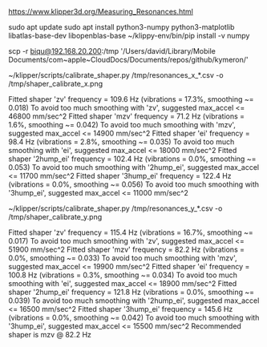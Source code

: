 https://www.klipper3d.org/Measuring_Resonances.html

sudo apt update
sudo apt install python3-numpy python3-matplotlib libatlas-base-dev libopenblas-base
~/klippy-env/bin/pip install -v numpy




scp -r biqu@192.168.20.200:/tmp '/Users/david/Library/Mobile Documents/com~apple~CloudDocs/Documents/repos/github/kymeron/'


~/klipper/scripts/calibrate_shaper.py /tmp/resonances_x_*.csv -o /tmp/shaper_calibrate_x.png

Fitted shaper 'zv' frequency = 109.6 Hz (vibrations = 17.3%, smoothing ~= 0.018)
To avoid too much smoothing with 'zv', suggested max_accel <= 46800 mm/sec^2
Fitted shaper 'mzv' frequency = 71.2 Hz (vibrations = 1.6%, smoothing ~= 0.042)
To avoid too much smoothing with 'mzv', suggested max_accel <= 14900 mm/sec^2
Fitted shaper 'ei' frequency = 98.4 Hz (vibrations = 2.8%, smoothing ~= 0.035)
To avoid too much smoothing with 'ei', suggested max_accel <= 18000 mm/sec^2
Fitted shaper '2hump_ei' frequency = 102.4 Hz (vibrations = 0.0%, smoothing ~= 0.053)
To avoid too much smoothing with '2hump_ei', suggested max_accel <= 11700 mm/sec^2
Fitted shaper '3hump_ei' frequency = 122.4 Hz (vibrations = 0.0%, smoothing ~= 0.056)
To avoid too much smoothing with '3hump_ei', suggested max_accel <= 11000 mm/sec^2


~/klipper/scripts/calibrate_shaper.py /tmp/resonances_y_*.csv -o /tmp/shaper_calibrate_y.png

Fitted shaper 'zv' frequency = 115.4 Hz (vibrations = 16.7%, smoothing ~= 0.017)
To avoid too much smoothing with 'zv', suggested max_accel <= 51900 mm/sec^2
Fitted shaper 'mzv' frequency = 82.2 Hz (vibrations = 0.0%, smoothing ~= 0.033)
To avoid too much smoothing with 'mzv', suggested max_accel <= 19900 mm/sec^2
Fitted shaper 'ei' frequency = 100.8 Hz (vibrations = 0.3%, smoothing ~= 0.034)
To avoid too much smoothing with 'ei', suggested max_accel <= 18900 mm/sec^2
Fitted shaper '2hump_ei' frequency = 121.8 Hz (vibrations = 0.0%, smoothing ~= 0.039)
To avoid too much smoothing with '2hump_ei', suggested max_accel <= 16500 mm/sec^2
Fitted shaper '3hump_ei' frequency = 145.6 Hz (vibrations = 0.0%, smoothing ~= 0.042)
To avoid too much smoothing with '3hump_ei', suggested max_accel <= 15500 mm/sec^2
Recommended shaper is mzv @ 82.2 Hz
